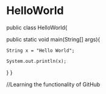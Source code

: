 # HelloWorld
public class HelloWorld{

public static void main(String[] args){

	String x = "Hello World";
	
	System.out.println(x);

}
}

//Learning the functionality of GitHub
